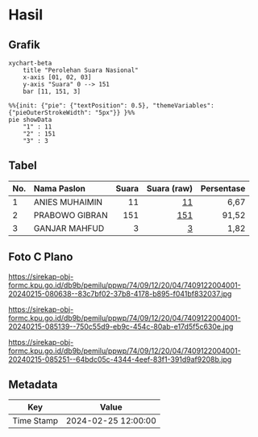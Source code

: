 # Hasil

## Grafik

```mermaid
xychart-beta
    title "Perolehan Suara Nasional"
    x-axis [01, 02, 03]
    y-axis "Suara" 0 --> 151
    bar [11, 151, 3]
```

```mermaid
%%{init: {"pie": {"textPosition": 0.5}, "themeVariables": {"pieOuterStrokeWidth": "5px"}} }%%
pie showData
    "1" : 11
    "2" : 151
    "3" : 3
```

## Tabel

| No. | Nama Paslon    | Suara | Suara (raw) | Persentase |
|:--- |:-------------- | -----:| -----------:| ----------:|
| 1   | ANIES MUHAIMIN | 11    | [11][p-1]   | 6,67       |
| 2   | PRABOWO GIBRAN | 151   | [151][p-2]  | 91,52      |
| 3   | GANJAR MAHFUD  | 3     | [3][p-3]    | 1,82       |


[p-1]: https://github.com/gigit-pemilu/pemilu-2024/blob/main/pilpres/hitung-suara/sub/74-sulawesi-tenggara/sub/09-konawe-utara/sub/12-lasolo-kepulauan/sub/2004-morombo/sub/001-tps/sub/paslon-1.txt
[p-2]: https://github.com/gigit-pemilu/pemilu-2024/blob/main/pilpres/hitung-suara/sub/74-sulawesi-tenggara/sub/09-konawe-utara/sub/12-lasolo-kepulauan/sub/2004-morombo/sub/001-tps/sub/paslon-2.txt
[p-3]: https://github.com/gigit-pemilu/pemilu-2024/blob/main/pilpres/hitung-suara/sub/74-sulawesi-tenggara/sub/09-konawe-utara/sub/12-lasolo-kepulauan/sub/2004-morombo/sub/001-tps/sub/paslon-3.txt

## Foto C Plano

https://sirekap-obj-formc.kpu.go.id/db9b/pemilu/ppwp/74/09/12/20/04/7409122004001-20240215-080638--83c7bf02-37b8-4178-b895-f041bf832037.jpg

https://sirekap-obj-formc.kpu.go.id/db9b/pemilu/ppwp/74/09/12/20/04/7409122004001-20240215-085139--750c55d9-eb9c-454c-80ab-e17d5f5c630e.jpg

https://sirekap-obj-formc.kpu.go.id/db9b/pemilu/ppwp/74/09/12/20/04/7409122004001-20240215-085251--64bdc05c-4344-4eef-83f1-391d9af9208b.jpg


## Metadata

| Key        | Value               |
| ---------- | ------------------- |
| Time Stamp | 2024-02-25 12:00:00 |



